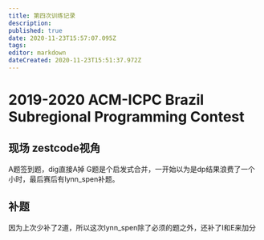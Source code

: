 ```yaml
---
title: 第四次训练记录
description: 
published: true
date: 2020-11-23T15:57:07.095Z
tags: 
editor: markdown
dateCreated: 2020-11-23T15:51:37.972Z
---
```


# 2019-2020 ACM-ICPC Brazil Subregional Programming Contest
## 现场 zestcode视角
A题签到题，dig直接A掉
G题是个启发式合并，一开始以为是dp结果浪费了一个小时，最后赛后有lynn_spen补题。

## 补题
因为上次少补了2道，所以这次lynn_spen除了必须的题之外，还补了I和E来加分